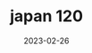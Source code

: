---
weight: 120
images: 
- /images/Japan/DSCF9931.jpg
title: japan 120
date: 2023-02-26
tags:
- japan
---